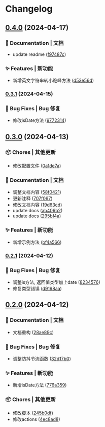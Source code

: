 # Changelog

## [0.4.0](https://github.com/hacxy/tianjie/compare/v0.3.1...v0.4.0) (2024-04-17)


### 📝 Documentation | 文档

* update readme ([f97487c](https://github.com/hacxy/tianjie/commit/f97487cf5f1ec33b60db281a433f91b44775a0ac))


### ✨ Features | 新功能

* 新增英文字符串转小驼峰方法 ([d53e56d](https://github.com/hacxy/tianjie/commit/d53e56d975e7783a6259472636717652ac1e0cc6))

### [0.3.1](https://github.com/hacxy/tianjie/compare/v0.3.0...v0.3.1) (2024-04-15)


### 🐛 Bug Fixes | Bug 修复

* 修改isDate方法 ([9772314](https://github.com/hacxy/tianjie/commit/9772314c4b1a625062e112130949b228c95fd033))

## [0.3.0](https://github.com/hacxy/tianjie/compare/v0.2.1...v0.3.0) (2024-04-13)


### 📦 Chores | 其他更新

* 修改配置文件 ([0a1de7a](https://github.com/hacxy/tianjie/commit/0a1de7a47d8ed269a2f53e6d0995e4cf11db9675))


### 📝 Documentation | 文档

* 调整文档内容 ([58f0421](https://github.com/hacxy/tianjie/commit/58f042140a356eb058e5cbafacda74088dc1511a))
* 更新注释 ([707f067](https://github.com/hacxy/tianjie/commit/707f06703157e31cc895c066e1745b3c72de08f2))
* 修改文档内容 ([19d63cd](https://github.com/hacxy/tianjie/commit/19d63cd218b68d0a5de22d4f2e7946c04c36f52e))
* update docs ([ab406b2](https://github.com/hacxy/tianjie/commit/ab406b252bd727d89583a2bd8e45e8529cb4dbc5))
* update docs ([295bf4a](https://github.com/hacxy/tianjie/commit/295bf4a2ca7e7a6a33b4dce7018756c07d22025f))


### ✨ Features | 新功能

* 新增示例方法 ([bf4a566](https://github.com/hacxy/tianjie/commit/bf4a56624626ea46ea5ed40058c82547a06cef28))

### [0.2.1](https://github.com/hacxy/tianjie/compare/v0.2.0...v0.2.1) (2024-04-12)


### 🐛 Bug Fixes | Bug 修复

* 调整is方法, 返回值类型加上date ([8234576](https://github.com/hacxy/tianjie/commit/8234576e06f8a920ad1cc5ddaedc40c52b472027))
* 修复类型错误 ([d9198aa](https://github.com/hacxy/tianjie/commit/d9198aa8b349ea041992ed99889cd0b57647497d))

## [0.2.0](https://github.com/hacxy/tianjie/compare/v0.1.0...v0.2.0) (2024-04-12)


### 📝 Documentation | 文档

* 文档重构 ([28ae89c](https://github.com/hacxy/tianjie/commit/28ae89cba37421b656ce5f42e5299b6998f629ba))


### 🐛 Bug Fixes | Bug 修复

* 调整防抖节流函数 ([32d17b0](https://github.com/hacxy/tianjie/commit/32d17b0fb1c41747dfab8feb61e15c433f68f661))


### ✨ Features | 新功能

* 新增isDate方法 ([776a359](https://github.com/hacxy/tianjie/commit/776a3593a92e6014f42f0520a9d20dde537d2835))


### 📦 Chores | 其他更新

* 修改脚本 ([245b0df](https://github.com/hacxy/tianjie/commit/245b0df79651d6de91859938cd5e7b7a04797496))
* 修改actions ([4ec8ad8](https://github.com/hacxy/tianjie/commit/4ec8ad8fcf497d5d53734d4640a804c8ad54064c))